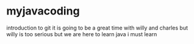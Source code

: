 # myjavacoding
introduction to git
it is going to be a great time with willy and charles
but willy is too serious but we are here to learn
java i must learn

